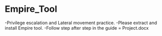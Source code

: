 # Empire_Tool
-Privilege escalation and Lateral movement practice.
-Please extract and install Empire tool.
-Follow step after step in the guide = Project.docx
